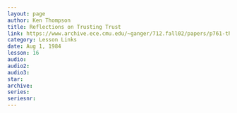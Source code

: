 ```yaml
---
layout: page
author: Ken Thompson
title: Reflections on Trusting Trust
link: https://www.archive.ece.cmu.edu/~ganger/712.fall02/papers/p761-thompson.pdf
category: Lesson Links
date: Aug 1, 1984
lesson: 16
audio: 
audio2: 
audio3: 
star: 
archive: 
series: 
seriesnr: 
---
```

